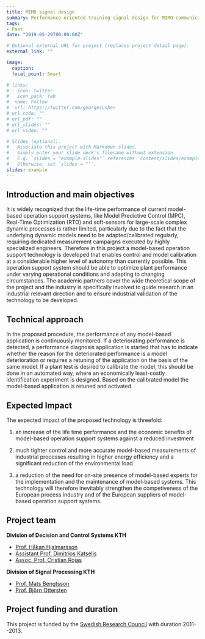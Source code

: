 ```yaml
---
title: MIMO signal design
summary: Performance oriented training signal design for MIMO communication systems
tags:
- Past
date: "2019-05-29T00:00:00Z"

# Optional external URL for project (replaces project detail page).
external_link: ""

image:
  caption: 
  focal_point: Smart

# links:
# - icon: twitter
#   icon_pack: fab
#  name: Follow
#  url: https://twitter.com/georgecushen
# url_code: ""
# url_pdf: ""
# url_slides: ""
# url_video: ""

# Slides (optional).
#   Associate this project with Markdown slides.
#   Simply enter your slide deck's filename without extension.
#   E.g. `slides = "example-slides"` references `content/slides/example-slides.md`.
#   Otherwise, set `slides = ""`.
slides: example
---
```


## Introduction and main objectives

It is widely recognized that the life-time performance of current model-based operation support systems, like Model Predictive Control (MPC), Real-Time Optimization (RTO) and soft-sensors for large-scale complex dynamic processes  is rather limited, particularly due to the fact that the underlying dynamic models need to be adapted/calibrated regularly, requiring dedicated measurement campaigns executed by highly specialized engineers. Therefore in this project a model-based operation support technology is developed that enables control and model calibration at a considerable higher level of autonomy than currently possible. This operation support system should be able to optimize plant performance under varying operational conditions and adapting to changing circumstances. The academic partners cover the wide theoretical scope of the project and the industry is specifically involved to guide research in an industrial relevant direction and to ensure industrial validation of the technology to be developed.

## Technical approach

In the proposed procedure, the performance of any model-based application is continuously monitored. If a deteriorating performance is detected, a performance diagnosis application is started that has to indicate whether the reason for the deteriorated performance is a model deterioration or requires a retuning of the application on the basis of the same model. If a plant test is desired to calibrate the model, this should be done in an automated way, where an economically least-costly identification experiment is designed. Based on the calibrated model the model-based application is retuned and activated.  

## Expected Impact

The expected impact of the proposed technology is threefold:

1) an increase of the life time performance and the economic benefits of model-based operation support systems against a reduced investment

2)  much tighter control and more accurate model-based measurements of industrial processes resulting in higher energy efficiency and a significant reduction of the environmental load

3) a reduction of the need for on-site presence of model-based experts for the implementation and the maintenance of model-based systems. This technology will therefore inevitably strengthen the competiveness of the European process industry and of the European suppliers of model-based operation support systems.

## Project team

**Division of Decision and Control Systems KTH**

* [Prof. Håkan Hjalmarsson](https://www.kth.se/profile/hjalmars) 
* [Assistant Prof. Dimitrios Katselis](http://katselis.web.engr.illinois.edu) 
* [Assoc. Prof. Cristian Rojas](https://www.kth.se/profile/crro) 

**Division of Signal Processing KTH**

* [Prof. Mats Bengtsson](https://www.kth.se/profile/matben) 
* [Prof. Björn Ottersten](https://www.kth.se/profile/otterste) 

## Project funding and duration

This project is funded by the [Swedish Research Council](https://www.vr.se/english.html) with duration 2011--2013.


